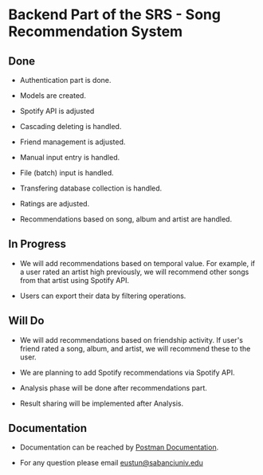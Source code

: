 # Backend Part of the SRS - Song Recommendation System

## Done

- Authentication part is done.

- Models are created.

- Spotify API is adjusted

- Cascading deleting is handled.

- Friend management is adjusted.

- Manual input entry is handled.

- File (batch) input is handled.

- Transfering database collection is handled.

- Ratings are adjusted.

- Recommendations based on song, album and artist are handled.

## In Progress

- We will add recommendations based on temporal value. For example, if a user rated an artist high previously, we will recommend other songs from that artist using Spotify API.

- Users can export their data by filtering operations.

## Will Do

- We will add recommendations based on friendship activity. If user's friend rated a song, album, and artist, we will recommend these to the user.

- We are planning to add Spotify recommendations via Spotify API.

- Analysis phase will be done after recommendations part.

- Result sharing will be implemented after Analysis.

## Documentation

- Documentation can be reached by [Postman Documentation](https://www.postman.com/p308backend/workspace/cs308-srs/collection/26964445-4e82c611-a6ff-4651-8174-6d45d6bfa655?action=share&creator=26964445).

- For any question please email eustun@sabanciuniv.edu
